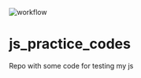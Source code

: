 ![workflow](https://github.com/ArmandDS/js_practice_codes/actions/workflows/main.yml/badge.svg)

# js_practice_codes
Repo with some code for testing my js
